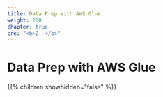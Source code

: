 ```yaml
---
title: Data Prep with AWS Glue
weight: 200
chapter: true
pre: "<b>2. </b>"
---
```


# Data Prep with AWS Glue

{{% children showhidden="false" %}}